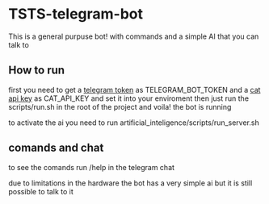 # TSTS-telegram-bot

This is a general purpuse bot! with commands and a simple AI that you can talk to

## How to run

first you need to get a [telegram token](https://www.siteguarding.com/en/how-to-get-telegram-bot-api-token) as TELEGRAM_BOT_TOKEN and a [cat api key](https://thecatapi.com) as CAT_API_KEY and set it into your enviroment
then just run the scripts/run.sh in the root of the project and voila! the bot is running

to activate the ai you need to run artificial_inteligence/scripts/run_server.sh

## comands and chat

to see the comands run /help in the telegram chat

due to limitations in the hardware the bot has a very simple ai but it is still possible to talk to it

